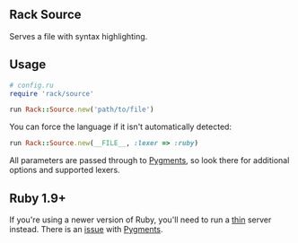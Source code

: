 ## Rack Source

Serves a file with syntax highlighting.

## Usage

```ruby
# config.ru
require 'rack/source'

run Rack::Source.new('path/to/file')
```

You can force the language if it isn't automatically detected:

```ruby
run Rack::Source.new(__FILE__, :lexer => :ruby)
```

All parameters are passed through to [Pygments](https://github.com/tmm1/pygments.rb), so look there for additional options and supported lexers.

## Ruby 1.9+

If you're using a newer version of Ruby, you'll need to run a [thin](http://code.macournoyer.com/thin/) server instead. There is an [issue](https://github.com/tmm1/pygments.rb/issues/25) with [Pygments](https://github.com/tmm1/pygments.rb).
